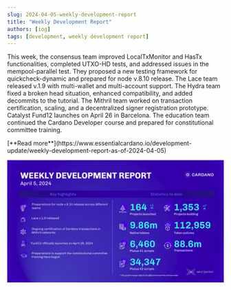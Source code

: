 ```yaml
---
slug: 2024-04-05-weekly-development-report
title: "Weekly Development Report"
authors: [iog]
tags: [development, weekly development report]
---
```


This week, the consensus team improved LocalTxMonitor and HasTx functionalities, completed UTXO-HD tests, and addressed issues in the mempool-parallel test. They proposed a new testing framework for quickcheck-dynamic and prepared for node v.8.10 release. The Lace team released v.1.9 with multi-wallet and multi-account support. The Hydra team fixed a broken head situation, enhanced compatibility, and added decommits to the tutorial. The Mithril team worked on transaction certification, scaling, and a decentralized signer registration prototype. Catalyst Fund12 launches on April 26 in Barcelona. The education team continued the Cardano Developer course and prepared for constitutional committee training.

<div style={{ textAlign: 'right' }}>
 [**Read more**](https://www.essentialcardano.io/development-update/weekly-development-report-as-of-2024-04-05) 
</div>

 ![weekly development report](./banner.webp)

